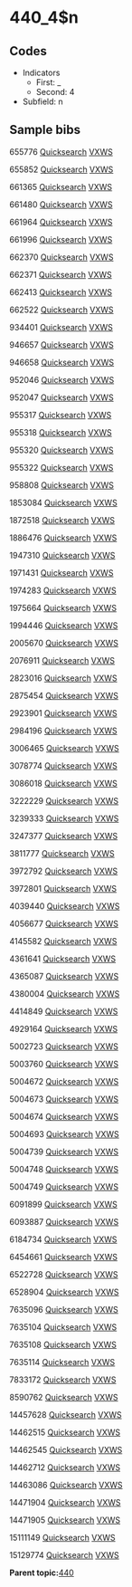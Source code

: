 # 440\_4$n

## Codes

-   Indicators
    -   First: \_
    -   Second: 4
-   Subfield: n

## Sample bibs

655776 [Quicksearch](https://search.library.yale.edu/catalog/655776) [VXWS](http://prodorbis.library.yale.edu:7014/vxws/GetHoldingsService?bibId=655776)

655852 [Quicksearch](https://search.library.yale.edu/catalog/655852) [VXWS](http://prodorbis.library.yale.edu:7014/vxws/GetHoldingsService?bibId=655852)

661365 [Quicksearch](https://search.library.yale.edu/catalog/661365) [VXWS](http://prodorbis.library.yale.edu:7014/vxws/GetHoldingsService?bibId=661365)

661480 [Quicksearch](https://search.library.yale.edu/catalog/661480) [VXWS](http://prodorbis.library.yale.edu:7014/vxws/GetHoldingsService?bibId=661480)

661964 [Quicksearch](https://search.library.yale.edu/catalog/661964) [VXWS](http://prodorbis.library.yale.edu:7014/vxws/GetHoldingsService?bibId=661964)

661996 [Quicksearch](https://search.library.yale.edu/catalog/661996) [VXWS](http://prodorbis.library.yale.edu:7014/vxws/GetHoldingsService?bibId=661996)

662370 [Quicksearch](https://search.library.yale.edu/catalog/662370) [VXWS](http://prodorbis.library.yale.edu:7014/vxws/GetHoldingsService?bibId=662370)

662371 [Quicksearch](https://search.library.yale.edu/catalog/662371) [VXWS](http://prodorbis.library.yale.edu:7014/vxws/GetHoldingsService?bibId=662371)

662413 [Quicksearch](https://search.library.yale.edu/catalog/662413) [VXWS](http://prodorbis.library.yale.edu:7014/vxws/GetHoldingsService?bibId=662413)

662522 [Quicksearch](https://search.library.yale.edu/catalog/662522) [VXWS](http://prodorbis.library.yale.edu:7014/vxws/GetHoldingsService?bibId=662522)

934401 [Quicksearch](https://search.library.yale.edu/catalog/934401) [VXWS](http://prodorbis.library.yale.edu:7014/vxws/GetHoldingsService?bibId=934401)

946657 [Quicksearch](https://search.library.yale.edu/catalog/946657) [VXWS](http://prodorbis.library.yale.edu:7014/vxws/GetHoldingsService?bibId=946657)

946658 [Quicksearch](https://search.library.yale.edu/catalog/946658) [VXWS](http://prodorbis.library.yale.edu:7014/vxws/GetHoldingsService?bibId=946658)

952046 [Quicksearch](https://search.library.yale.edu/catalog/952046) [VXWS](http://prodorbis.library.yale.edu:7014/vxws/GetHoldingsService?bibId=952046)

952047 [Quicksearch](https://search.library.yale.edu/catalog/952047) [VXWS](http://prodorbis.library.yale.edu:7014/vxws/GetHoldingsService?bibId=952047)

955317 [Quicksearch](https://search.library.yale.edu/catalog/955317) [VXWS](http://prodorbis.library.yale.edu:7014/vxws/GetHoldingsService?bibId=955317)

955318 [Quicksearch](https://search.library.yale.edu/catalog/955318) [VXWS](http://prodorbis.library.yale.edu:7014/vxws/GetHoldingsService?bibId=955318)

955320 [Quicksearch](https://search.library.yale.edu/catalog/955320) [VXWS](http://prodorbis.library.yale.edu:7014/vxws/GetHoldingsService?bibId=955320)

955322 [Quicksearch](https://search.library.yale.edu/catalog/955322) [VXWS](http://prodorbis.library.yale.edu:7014/vxws/GetHoldingsService?bibId=955322)

958808 [Quicksearch](https://search.library.yale.edu/catalog/958808) [VXWS](http://prodorbis.library.yale.edu:7014/vxws/GetHoldingsService?bibId=958808)

1853084 [Quicksearch](https://search.library.yale.edu/catalog/1853084) [VXWS](http://prodorbis.library.yale.edu:7014/vxws/GetHoldingsService?bibId=1853084)

1872518 [Quicksearch](https://search.library.yale.edu/catalog/1872518) [VXWS](http://prodorbis.library.yale.edu:7014/vxws/GetHoldingsService?bibId=1872518)

1886476 [Quicksearch](https://search.library.yale.edu/catalog/1886476) [VXWS](http://prodorbis.library.yale.edu:7014/vxws/GetHoldingsService?bibId=1886476)

1947310 [Quicksearch](https://search.library.yale.edu/catalog/1947310) [VXWS](http://prodorbis.library.yale.edu:7014/vxws/GetHoldingsService?bibId=1947310)

1971431 [Quicksearch](https://search.library.yale.edu/catalog/1971431) [VXWS](http://prodorbis.library.yale.edu:7014/vxws/GetHoldingsService?bibId=1971431)

1974283 [Quicksearch](https://search.library.yale.edu/catalog/1974283) [VXWS](http://prodorbis.library.yale.edu:7014/vxws/GetHoldingsService?bibId=1974283)

1975664 [Quicksearch](https://search.library.yale.edu/catalog/1975664) [VXWS](http://prodorbis.library.yale.edu:7014/vxws/GetHoldingsService?bibId=1975664)

1994446 [Quicksearch](https://search.library.yale.edu/catalog/1994446) [VXWS](http://prodorbis.library.yale.edu:7014/vxws/GetHoldingsService?bibId=1994446)

2005670 [Quicksearch](https://search.library.yale.edu/catalog/2005670) [VXWS](http://prodorbis.library.yale.edu:7014/vxws/GetHoldingsService?bibId=2005670)

2076911 [Quicksearch](https://search.library.yale.edu/catalog/2076911) [VXWS](http://prodorbis.library.yale.edu:7014/vxws/GetHoldingsService?bibId=2076911)

2823016 [Quicksearch](https://search.library.yale.edu/catalog/2823016) [VXWS](http://prodorbis.library.yale.edu:7014/vxws/GetHoldingsService?bibId=2823016)

2875454 [Quicksearch](https://search.library.yale.edu/catalog/2875454) [VXWS](http://prodorbis.library.yale.edu:7014/vxws/GetHoldingsService?bibId=2875454)

2923901 [Quicksearch](https://search.library.yale.edu/catalog/2923901) [VXWS](http://prodorbis.library.yale.edu:7014/vxws/GetHoldingsService?bibId=2923901)

2984196 [Quicksearch](https://search.library.yale.edu/catalog/2984196) [VXWS](http://prodorbis.library.yale.edu:7014/vxws/GetHoldingsService?bibId=2984196)

3006465 [Quicksearch](https://search.library.yale.edu/catalog/3006465) [VXWS](http://prodorbis.library.yale.edu:7014/vxws/GetHoldingsService?bibId=3006465)

3078774 [Quicksearch](https://search.library.yale.edu/catalog/3078774) [VXWS](http://prodorbis.library.yale.edu:7014/vxws/GetHoldingsService?bibId=3078774)

3086018 [Quicksearch](https://search.library.yale.edu/catalog/3086018) [VXWS](http://prodorbis.library.yale.edu:7014/vxws/GetHoldingsService?bibId=3086018)

3222229 [Quicksearch](https://search.library.yale.edu/catalog/3222229) [VXWS](http://prodorbis.library.yale.edu:7014/vxws/GetHoldingsService?bibId=3222229)

3239333 [Quicksearch](https://search.library.yale.edu/catalog/3239333) [VXWS](http://prodorbis.library.yale.edu:7014/vxws/GetHoldingsService?bibId=3239333)

3247377 [Quicksearch](https://search.library.yale.edu/catalog/3247377) [VXWS](http://prodorbis.library.yale.edu:7014/vxws/GetHoldingsService?bibId=3247377)

3811777 [Quicksearch](https://search.library.yale.edu/catalog/3811777) [VXWS](http://prodorbis.library.yale.edu:7014/vxws/GetHoldingsService?bibId=3811777)

3972792 [Quicksearch](https://search.library.yale.edu/catalog/3972792) [VXWS](http://prodorbis.library.yale.edu:7014/vxws/GetHoldingsService?bibId=3972792)

3972801 [Quicksearch](https://search.library.yale.edu/catalog/3972801) [VXWS](http://prodorbis.library.yale.edu:7014/vxws/GetHoldingsService?bibId=3972801)

4039440 [Quicksearch](https://search.library.yale.edu/catalog/4039440) [VXWS](http://prodorbis.library.yale.edu:7014/vxws/GetHoldingsService?bibId=4039440)

4056677 [Quicksearch](https://search.library.yale.edu/catalog/4056677) [VXWS](http://prodorbis.library.yale.edu:7014/vxws/GetHoldingsService?bibId=4056677)

4145582 [Quicksearch](https://search.library.yale.edu/catalog/4145582) [VXWS](http://prodorbis.library.yale.edu:7014/vxws/GetHoldingsService?bibId=4145582)

4361641 [Quicksearch](https://search.library.yale.edu/catalog/4361641) [VXWS](http://prodorbis.library.yale.edu:7014/vxws/GetHoldingsService?bibId=4361641)

4365087 [Quicksearch](https://search.library.yale.edu/catalog/4365087) [VXWS](http://prodorbis.library.yale.edu:7014/vxws/GetHoldingsService?bibId=4365087)

4380004 [Quicksearch](https://search.library.yale.edu/catalog/4380004) [VXWS](http://prodorbis.library.yale.edu:7014/vxws/GetHoldingsService?bibId=4380004)

4414849 [Quicksearch](https://search.library.yale.edu/catalog/4414849) [VXWS](http://prodorbis.library.yale.edu:7014/vxws/GetHoldingsService?bibId=4414849)

4929164 [Quicksearch](https://search.library.yale.edu/catalog/4929164) [VXWS](http://prodorbis.library.yale.edu:7014/vxws/GetHoldingsService?bibId=4929164)

5002723 [Quicksearch](https://search.library.yale.edu/catalog/5002723) [VXWS](http://prodorbis.library.yale.edu:7014/vxws/GetHoldingsService?bibId=5002723)

5003760 [Quicksearch](https://search.library.yale.edu/catalog/5003760) [VXWS](http://prodorbis.library.yale.edu:7014/vxws/GetHoldingsService?bibId=5003760)

5004672 [Quicksearch](https://search.library.yale.edu/catalog/5004672) [VXWS](http://prodorbis.library.yale.edu:7014/vxws/GetHoldingsService?bibId=5004672)

5004673 [Quicksearch](https://search.library.yale.edu/catalog/5004673) [VXWS](http://prodorbis.library.yale.edu:7014/vxws/GetHoldingsService?bibId=5004673)

5004674 [Quicksearch](https://search.library.yale.edu/catalog/5004674) [VXWS](http://prodorbis.library.yale.edu:7014/vxws/GetHoldingsService?bibId=5004674)

5004693 [Quicksearch](https://search.library.yale.edu/catalog/5004693) [VXWS](http://prodorbis.library.yale.edu:7014/vxws/GetHoldingsService?bibId=5004693)

5004739 [Quicksearch](https://search.library.yale.edu/catalog/5004739) [VXWS](http://prodorbis.library.yale.edu:7014/vxws/GetHoldingsService?bibId=5004739)

5004748 [Quicksearch](https://search.library.yale.edu/catalog/5004748) [VXWS](http://prodorbis.library.yale.edu:7014/vxws/GetHoldingsService?bibId=5004748)

5004749 [Quicksearch](https://search.library.yale.edu/catalog/5004749) [VXWS](http://prodorbis.library.yale.edu:7014/vxws/GetHoldingsService?bibId=5004749)

6091899 [Quicksearch](https://search.library.yale.edu/catalog/6091899) [VXWS](http://prodorbis.library.yale.edu:7014/vxws/GetHoldingsService?bibId=6091899)

6093887 [Quicksearch](https://search.library.yale.edu/catalog/6093887) [VXWS](http://prodorbis.library.yale.edu:7014/vxws/GetHoldingsService?bibId=6093887)

6184734 [Quicksearch](https://search.library.yale.edu/catalog/6184734) [VXWS](http://prodorbis.library.yale.edu:7014/vxws/GetHoldingsService?bibId=6184734)

6454661 [Quicksearch](https://search.library.yale.edu/catalog/6454661) [VXWS](http://prodorbis.library.yale.edu:7014/vxws/GetHoldingsService?bibId=6454661)

6522728 [Quicksearch](https://search.library.yale.edu/catalog/6522728) [VXWS](http://prodorbis.library.yale.edu:7014/vxws/GetHoldingsService?bibId=6522728)

6528904 [Quicksearch](https://search.library.yale.edu/catalog/6528904) [VXWS](http://prodorbis.library.yale.edu:7014/vxws/GetHoldingsService?bibId=6528904)

7635096 [Quicksearch](https://search.library.yale.edu/catalog/7635096) [VXWS](http://prodorbis.library.yale.edu:7014/vxws/GetHoldingsService?bibId=7635096)

7635104 [Quicksearch](https://search.library.yale.edu/catalog/7635104) [VXWS](http://prodorbis.library.yale.edu:7014/vxws/GetHoldingsService?bibId=7635104)

7635108 [Quicksearch](https://search.library.yale.edu/catalog/7635108) [VXWS](http://prodorbis.library.yale.edu:7014/vxws/GetHoldingsService?bibId=7635108)

7635114 [Quicksearch](https://search.library.yale.edu/catalog/7635114) [VXWS](http://prodorbis.library.yale.edu:7014/vxws/GetHoldingsService?bibId=7635114)

7833172 [Quicksearch](https://search.library.yale.edu/catalog/7833172) [VXWS](http://prodorbis.library.yale.edu:7014/vxws/GetHoldingsService?bibId=7833172)

8590762 [Quicksearch](https://search.library.yale.edu/catalog/8590762) [VXWS](http://prodorbis.library.yale.edu:7014/vxws/GetHoldingsService?bibId=8590762)

14457628 [Quicksearch](https://search.library.yale.edu/catalog/14457628) [VXWS](http://prodorbis.library.yale.edu:7014/vxws/GetHoldingsService?bibId=14457628)

14462515 [Quicksearch](https://search.library.yale.edu/catalog/14462515) [VXWS](http://prodorbis.library.yale.edu:7014/vxws/GetHoldingsService?bibId=14462515)

14462545 [Quicksearch](https://search.library.yale.edu/catalog/14462545) [VXWS](http://prodorbis.library.yale.edu:7014/vxws/GetHoldingsService?bibId=14462545)

14462712 [Quicksearch](https://search.library.yale.edu/catalog/14462712) [VXWS](http://prodorbis.library.yale.edu:7014/vxws/GetHoldingsService?bibId=14462712)

14463086 [Quicksearch](https://search.library.yale.edu/catalog/14463086) [VXWS](http://prodorbis.library.yale.edu:7014/vxws/GetHoldingsService?bibId=14463086)

14471904 [Quicksearch](https://search.library.yale.edu/catalog/14471904) [VXWS](http://prodorbis.library.yale.edu:7014/vxws/GetHoldingsService?bibId=14471904)

14471905 [Quicksearch](https://search.library.yale.edu/catalog/14471905) [VXWS](http://prodorbis.library.yale.edu:7014/vxws/GetHoldingsService?bibId=14471905)

15111149 [Quicksearch](https://search.library.yale.edu/catalog/15111149) [VXWS](http://prodorbis.library.yale.edu:7014/vxws/GetHoldingsService?bibId=15111149)

15129774 [Quicksearch](https://search.library.yale.edu/catalog/15129774) [VXWS](http://prodorbis.library.yale.edu:7014/vxws/GetHoldingsService?bibId=15129774)

**Parent topic:**[440](../../tags/440/440.md)

